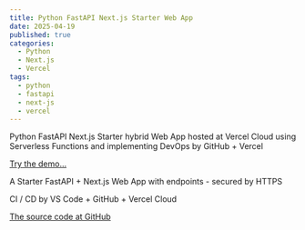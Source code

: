 ```yaml
---
title: Python FastAPI Next.js Starter Web App
date: 2025-04-19
published: true
categories:
  - Python
  - Next.js
  - Vercel
tags:
  - python
  - fastapi
  - next-js
  - vercel
---
```


Python FastAPI Next.js Starter hybrid Web App hosted at Vercel Cloud using Serverless Functions and implementing DevOps by GitHub + Vercel

<a href="https://fastapi-vercel-start-one.vercel.app/" target="_blank" title="FastAPI Next.js Web App at Vercel">Try the demo...</a>

A Starter FastAPI + Next.js Web App with endpoints - secured by HTTPS

CI / CD by VS Code + GitHub + Vercel Cloud 

<a href="https://github.com/persteenolsen/fastapi-vercel-start-one" target="_blank">The source code at GitHub</a>

